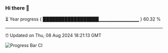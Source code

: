 ### Hi there 👋

⏳ Year progress { ██████████████████▁▁▁▁▁▁▁▁▁▁▁▁ } 60.32 %

---

⏰ Updated on Thu, 08 Aug 2024 18:21:13 GMT

![Progress Bar CI](https://github.com/liununu/liununu/workflows/Progress%20Bar%20CI/badge.svg)
